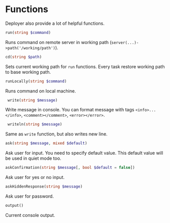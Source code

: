 # Functions

Deployer also provide a lot of helpful functions.

~~~ php
run(string $command)
~~~

Runs command on remote server in working path (`server(...)->path('/working/path')`).

~~~ php
cd(string $path)
~~~

Sets current working path for `run` functions. Every task restore working path to base working path.

~~~ php
runLocally(string $command)
~~~

Runs command on local machine.


~~~ php
 write(string $message)
~~~

Write message in console. You can format message with tags `<info>...</info>`, `<comment></comment>`, `<error></error>`.


~~~ php
 writeln(string $message)
~~~

Same as `write` function, but also writes new line.


~~~ php
ask(string $message, mixed $default)
~~~

Ask user for input. You need to specify default value. This default value will be used in quiet mode too.


~~~ php
askConfirmation(string $message[, bool $default = false])
~~~

Ask user for yes or no input.


~~~ php
askHiddenResponse(string $message)
~~~

Ask user for password.

~~~ php
output()
~~~

Current console output.
